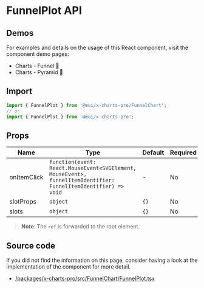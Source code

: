 # FunnelPlot API

## Demos

For examples and details on the usage of this React component, visit the component demo pages:

- Charts - Funnel 🧪
- Charts - Pyramid 🧪

## Import

```jsx
import { FunnelPlot } from '@mui/x-charts-pro/FunnelChart';
// or
import { FunnelPlot } from '@mui/x-charts-pro';
```

## Props

| Name | Type | Default | Required | Description |
|------|------|---------|----------|-------------|
| onItemClick | `function(event: React.MouseEvent<SVGElement, MouseEvent>, funnelItemIdentifier: FunnelItemIdentifier) => void` | - | No |  |
| slotProps | `object` | `{}` | No |  |
| slots | `object` | `{}` | No |  |

> **Note**: The `ref` is forwarded to the root element.

## Source code

If you did not find the information on this page, consider having a look at the implementation of the component for more detail.

- [/packages/x-charts-pro/src/FunnelChart/FunnelPlot.tsx](https://github.com/mui/material-ui/tree/HEAD/packages/x-charts-pro/src/FunnelChart/FunnelPlot.tsx)